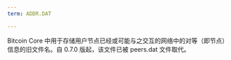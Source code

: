 ```yaml
---
term: ADDR.DAT

---
```

Bitcoin Core 中用于存储用户节点已经或可能与之交互的网络中的对等（即节点）信息的旧文件名。自 0.7.0 版起，该文件已被 peers.dat 文件取代。